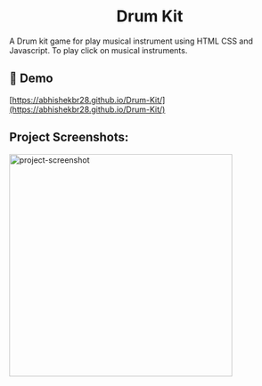 <h1 align="center" id="title">Drum Kit</h1>

<p id="description">A Drum kit game for play musical instrument using HTML CSS and Javascript. To play click on musical instruments.</p>

<h2>🚀 Demo</h2>

[https://abhishekbr28.github.io/Drum-Kit/](https://abhishekbr28.github.io/Drum-Kit/)

<h2>Project Screenshots:</h2>

<img src="![drum](https://user-images.githubusercontent.com/93610420/232788874-2c96d0f0-004e-4c0e-a1a1-29233be265d8.png)" alt="project-screenshot" width="400" height="400/">
